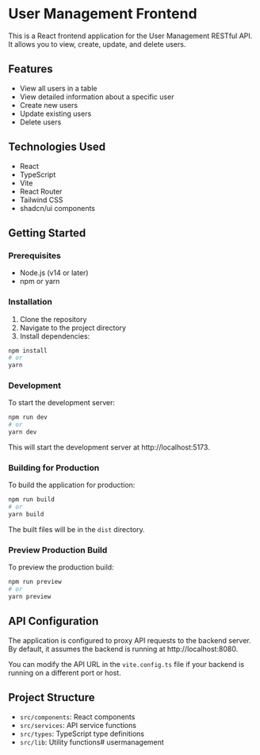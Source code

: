 # User Management Frontend

This is a React frontend application for the User Management RESTful API. It allows you to view, create, update, and delete users.

## Features

- View all users in a table
- View detailed information about a specific user
- Create new users
- Update existing users
- Delete users

## Technologies Used

- React
- TypeScript
- Vite
- React Router
- Tailwind CSS
- shadcn/ui components

## Getting Started

### Prerequisites

- Node.js (v14 or later)
- npm or yarn

### Installation

1. Clone the repository
2. Navigate to the project directory
3. Install dependencies:

```bash
npm install
# or
yarn
```

### Development

To start the development server:

```bash
npm run dev
# or
yarn dev
```

This will start the development server at http://localhost:5173.

### Building for Production

To build the application for production:

```bash
npm run build
# or
yarn build
```

The built files will be in the `dist` directory.

### Preview Production Build

To preview the production build:

```bash
npm run preview
# or
yarn preview
```

## API Configuration

The application is configured to proxy API requests to the backend server. By default, it assumes the backend is running at http://localhost:8080.

You can modify the API URL in the `vite.config.ts` file if your backend is running on a different port or host.

## Project Structure

- `src/components`: React components
- `src/services`: API service functions
- `src/types`: TypeScript type definitions
- `src/lib`: Utility functions#   u s e r m a n a g e m e n t  
 